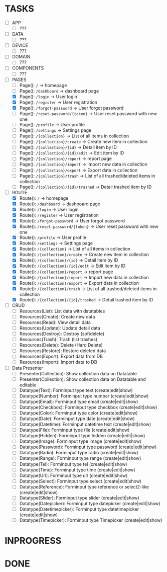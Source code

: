 # TASKS
- [ ] APP
  - [ ] ???
- [ ] DATA
  - [ ] ???
- [ ] DEVICE
  - [ ] ???
- [ ] DOMAIN
  - [ ] ???
- [ ] COMPONENTS
  - [ ] ???
- [ ] PAGES
  - [ ] Page(): `/` -> homepage
  - [ ] Page(): `/dashboard` -> dashboard page
  - [X] Page(): `/login` -> User login
  - [X] Page(): `/register` -> User registration
  - [X] Page(): `/forgot-password` -> User forgot password
  - [ ] Page(): `/reset-password/{token}` -> User reset password with new one
  - [ ] Page(): `/profile` -> User profile
  - [ ] Page(): `/settings` -> Settings page
  - [ ] Page(): `/{collection}` -> List of all items in collection
  - [ ] Page(): `/{collection}/create` -> Create new item in collection
  - [ ] Page(): `/{collection}/{id}` -> Detail item by ID
  - [ ] Page(): `/{collection}/{id}/edit` -> Edit item by ID
  - [ ] Page(): `/{collection}/report` -> report page
  - [ ] Page(): `/{collection}/import` -> Import new data in collection
  - [ ] Page(): `/{collection}/export` -> Export data in collection
  - [ ] Page(): `/{collection}/trash` -> List of all trashed/deleted items in collection
  - [ ] Page(): `/{collection}/{id}/trashed` -> Detail trashed item by ID
- [ ] ROUTE
  - [X] Route(): `/` -> homepage
  - [X] Route(): `/dashboard` -> dashboard page
  - [X] Route(): `/login` -> User login
  - [X] Route(): `/register` -> User registration
  - [X] Route(): `/forgot-password` -> User forgot password
  - [X] Route(): `/reset-password/{token}` -> User reset password with new one
  - [X] Route(): `/profile` -> User profile
  - [X] Route(): `/settings` -> Settings page
  - [X] Route(): `/{collection}` -> List of all items in collection
  - [X] Route(): `/{collection}/create` -> Create new item in collection
  - [X] Route(): `/{collection}/{id}` -> Detail item by ID
  - [X] Route(): `/{collection}/{id}/edit` -> Edit item by ID
  - [X] Route(): `/{collection}/report` -> report page
  - [X] Route(): `/{collection}/import` -> Import new data in collection
  - [X] Route(): `/{collection}/export` -> Export data in collection
  - [X] Route(): `/{collection}/trash` -> List of all trashed/deleted items in collection
  - [X] Route(): `/{collection}/{id}/trashed` -> Detail trashed item by ID
- [ ] CRUD
  - [ ] Resources(List): List data with datatables
  - [ ] Resources(Create): Create new data
  - [ ] Resources(Read): View detail data
  - [ ] Resources(Update): Update detail data
  - [ ] Resources(Destroy): Destroy (softdelete)
  - [ ] Resources(Trash): Trash (list trashes)
  - [ ] Resources(Delete): Delete (Hard Delete)
  - [ ] Resources(Restore): Restore deleted data
  - [ ] Resources(Export): Export data from DB
  - [ ] Resources(Import): Import data to DB
- [ ] Data Presenter
  - [ ] Presenter(Collection): Show collection data on Datatable
  - [ ] Presenter(Collection): Show collection data on Datatable and editable
  - [ ] Datatype(Text): Forminput type text (create|edit|show)
  - [ ] Datatype(Number): Forminput type number (create|edit|show)
  - [ ] Datatype(Email): Forminput type email (create|edit|show)
  - [ ] Datatype(Checkbox): Forminput type checkbox (create|edit|show)
  - [ ] Datatype(Color): Forminput type color (create|edit|show)
  - [ ] Datatype(Date): Forminput type date (create|edit|show)
  - [ ] Datatype(Datetime): Forminput datetime text (create|edit|show)
  - [ ] Datatype(File): Forminput type file (create|edit|show)
  - [ ] Datatype(Hidden): Forminput type hidden (create|edit|show)
  - [ ] Datatype(Image): Forminput type image (create|edit|show)
  - [ ] Datatype(Password): Forminput type password (create|edit|show)
  - [ ] Datatype(Radio): Forminput type radio (create|edit|show)
  - [ ] Datatype(Range): Forminput type range (create|edit|show)
  - [ ] Datatype(Tel): Forminput type tel (create|edit|show)
  - [ ] Datatype(Time): Forminput type time (create|edit|show)
  - [ ] Datatype(Url): Forminput type url (create|edit|show)
  - [ ] Datatype(Select): Forminput type select (create|edit|show)
  - [ ] Datatype(Reference): Forminput type reference or select2-like (create|edit|show)
  - [ ] Datatype(Slider): Forminput type slider (create|edit|show)
  - [ ] Datatype(Datepicker): Forminput type datepicker (create|edit|show)
  - [ ] Datatype(Datetimepicker): Forminput type datetimepicker (create|edit|show)
  - [ ] Datatype(Timepicker): Forminput type Timepicker (create|edit|show)

# INPROGRESS

# DONE
